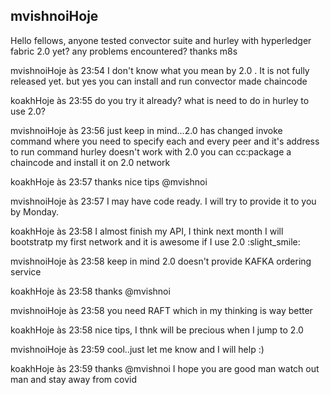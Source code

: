 ## mvishnoiHoje

Hello fellows, anyone tested convector suite and hurley with hyperledger fabric 2.0 yet?
any problems encountered?
thanks m8s

mvishnoiHoje às 23:54
I don't know what you mean by 2.0 . It is not fully released yet. but yes you can install and run convector made chaincode

koakhHoje às 23:55
do you try it already? what is need to do in hurley to use 2.0?

mvishnoiHoje às 23:56
just keep in mind...2.0 has changed invoke command where you need to specify each and every peer and it's address to run command
hurley doesn't work with 2.0
you can cc:package a chaincode and install it on 2.0 network

koakhHoje às 23:57
thanks nice tips @mvishnoi

mvishnoiHoje às 23:57
I may have code ready. I will try to provide it to you by Monday.

koakhHoje às 23:58
I almost finish my API, I think next month I will bootstratp my first network and it is awesome if I use 2.0 :slight_smile:

mvishnoiHoje às 23:58
keep in mind 2.0 doesn't provide KAFKA ordering service

koakhHoje às 23:58
thanks @mvishnoi

mvishnoiHoje às 23:58
you need RAFT which in my thinking is way better

koakhHoje às 23:58
nice tips, I thnk will be precious when I jump to 2.0

mvishnoiHoje às 23:59
cool..just let me know and I will help :)

koakhHoje às 23:59
thanks @mvishnoi
I hope you are good man
watch out man and stay away from covid